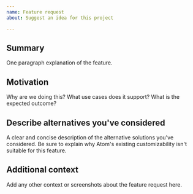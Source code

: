```yaml
---
name: Feature request
about: Suggest an idea for this project

---
```


<!--

 Quick question? Feel free to use our gitter https://gitter.im/issueist/community

 Issueist is developed for free using a community of volunteers, we highly value input for feature requests and want the overall community to guide issueist development.
 With that said, please be patient while someone responds to your request.

 Want to take matters into your own hands, we encourage it, open up a PR using our contributing guidelines.

-->

## Summary

One paragraph explanation of the feature.

## Motivation

Why are we doing this? What use cases does it support? What is the expected outcome?

## Describe alternatives you've considered

A clear and concise description of the alternative solutions you've considered. Be sure to explain why Atom's existing customizability isn't suitable for this feature.

## Additional context

Add any other context or screenshots about the feature request here.

<!-- This template was taken from https://github.com/atom/atom -->